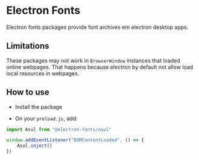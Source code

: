 # Electron Fonts

Electron fonts packages provide font archives em electron desktop apps.

## Limitations

These packages may not work in `BrowserWindow` instances that loaded online webpages. That happens because electron by default not allow load local resources in webpages.

## How to use

* Install the package

* On your `preload.js`, add:

```ts
import Asul from "@electron-fonts/asul"

window.addEventListener("DOMContentLoaded", () => {
    Asul.inject()
})
```